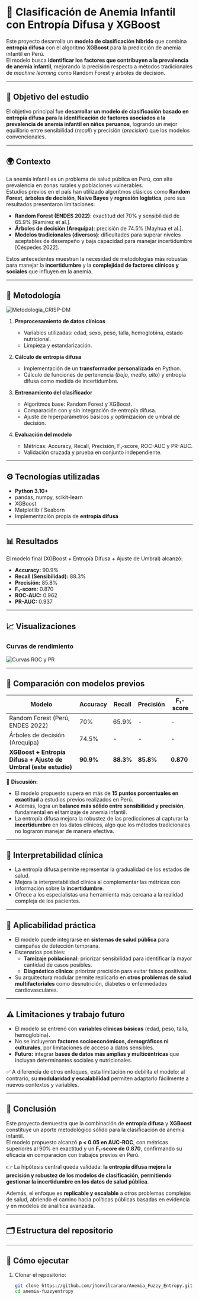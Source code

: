 # 🔬 Clasificación de Anemia Infantil con Entropía Difusa y XGBoost

Este proyecto desarrolla un **modelo de clasificación híbrido** que combina **entropía difusa** con el algoritmo **XGBoost** para la predicción de anemia infantil en Perú.  
El modelo busca **identificar los factores que contribuyen a la prevalencia de anemia infantil**, mejorando la precisión respecto a métodos tradicionales de *machine learning* como Random Forest y árboles de decisión.

---

## 🎯 Objetivo del estudio
El objetivo principal fue **desarrollar un modelo de clasificación basado en entropía difusa para la identificación de factores asociados a la prevalencia de anemia infantil en niños peruanos**, logrando un mejor equilibrio entre sensibilidad (*recall*) y precisión (*precision*) que los modelos convencionales.

---

## 🌍 Contexto
La anemia infantil es un problema de salud pública en Perú, con alta prevalencia en zonas rurales y poblaciones vulnerables.  
Estudios previos en el país han utilizado algoritmos clásicos como **Random Forest**, **árboles de decisión**, **Naive Bayes** y **regresión logística**, pero sus resultados presentaron limitaciones:

- **Random Forest (ENDES 2022)**: exactitud del 70% y sensibilidad de 65.9% [Ramírez et al.].  
- **Árboles de decisión (Arequipa)**: precisión de 74.5% [Mayhua et al.].  
- **Modelos tradicionales (diversos)**: dificultades para superar niveles aceptables de desempeño y baja capacidad para manejar incertidumbre [Céspedes 2022].

Estos antecedentes muestran la necesidad de metodologías más robustas para manejar la **incertidumbre** y la **complejidad de factores clínicos y sociales** que influyen en la anemia.

---

## 🧩 Metodología
![Metodologia_CRISP-DM](./Metodologia_CrispDM.png)

1. **Preprocesamiento de datos clínicos**  
   - Variables utilizadas: edad, sexo, peso, talla, hemoglobina, estado nutricional.  
   - Limpieza y estandarización.  

2. **Cálculo de entropía difusa**  
   - Implementación de un **transformador personalizado** en Python.  
   - Cálculo de funciones de pertenencia (*bajo, medio, alto*) y entropía difusa como medida de incertidumbre.  

3. **Entrenamiento del clasificador**  
   - Algoritmos base: Random Forest y XGBoost.  
   - Comparación con y sin integración de entropía difusa.  
   - Ajuste de hiperparámetros básicos y optimización de umbral de decisión.  

4. **Evaluación del modelo**  
   - Métricas: Accuracy, Recall, Precisión, F₁-score, ROC-AUC y PR-AUC.  
   - Validación cruzada y prueba en conjunto independiente.  

---

## ⚙️ Tecnologías utilizadas
- **Python 3.10+**
- pandas, numpy, scikit-learn
- XGBoost
- Matplotlib / Seaborn
- Implementación propia de **entropía difusa**

---

## 📊 Resultados
El modelo final (XGBoost + Entropía Difusa + Ajuste de Umbral) alcanzó:

- **Accuracy:** 90.9%  
- **Recall (Sensibilidad):** 88.3%  
- **Precisión:** 85.8%  
- **F₁-score:** 0.870  
- **ROC-AUC:** 0.962  
- **PR-AUC:** 0.937  

---

## 📈 Visualizaciones
### Curvas de rendimiento
![Curvas ROC y PR](./comparacion_modelos_auc_ap.png)

---

## 📌 Comparación con modelos previos
| Modelo | Accuracy | Recall | Precisión | F₁-score |
|--------|----------|---------|-----------|----------|
| Random Forest (Perú, ENDES 2022) | 70% | 65.9% | - | - |
| Árboles de decisión (Arequipa)   | 74.5% | - | - | - |
| **XGBoost + Entropía Difusa + Ajuste de Umbral (este estudio)** | **90.9%** | **88.3%** | **85.8%** | **0.870** |

🔎 **Discusión:**  
- El modelo propuesto supera en más de **15 puntos porcentuales en exactitud** a estudios previos realizados en Perú.  
- Además, logra un **balance más sólido entre sensibilidad y precisión**, fundamental en el tamizaje de anemia infantil.  
- La entropía difusa mejora la robustez de las predicciones al capturar la **incertidumbre** en los datos clínicos, algo que los métodos tradicionales no lograron manejar de manera efectiva.

---

## 🔎 Interpretabilidad clínica
- La entropía difusa permite representar la gradualidad de los estados de salud.  
- Mejora la interpretabilidad clínica al complementar las métricas con información sobre la **incertidumbre**.  
- Ofrece a los especialistas una herramienta más cercana a la realidad compleja de los pacientes.

---

## 🚀 Aplicabilidad práctica
- El modelo puede integrarse en **sistemas de salud pública** para campañas de detección temprana.  
- Escenarios posibles:  
  - **Tamizaje poblacional:** priorizar sensibilidad para identificar la mayor cantidad de casos posibles.  
  - **Diagnóstico clínico:** priorizar precisión para evitar falsos positivos.  
- Su arquitectura modular permite replicarlo en **otros problemas de salud multifactoriales** como desnutrición, diabetes o enfermedades cardiovasculares.

---

## ⚠️ Limitaciones y trabajo futuro
- El modelo se entrenó con **variables clínicas básicas** (edad, peso, talla, hemoglobina).  
- No se incluyeron **factores socioeconómicos, demográficos ni culturales**, por limitaciones de acceso a datos sensibles.  
- **Futuro:** integrar **bases de datos más amplias y multicéntricas** que incluyan determinantes sociales y nutricionales.  

✅ A diferencia de otros enfoques, esta limitación no debilita el modelo: al contrario, su **modularidad y escalabilidad** permiten adaptarlo fácilmente a nuevos contextos y variables.

---

## 📌 Conclusión
Este proyecto demuestra que la combinación de **entropía difusa** y **XGBoost** constituye un aporte metodológico sólido para la clasificación de anemia infantil.  
El modelo propuesto alcanzó **p < 0.05 en AUC-ROC**, con métricas superiores al 90% en exactitud y un **F₁-score de 0.870**, confirmando su eficacia en comparación con trabajos previos en Perú.  

👉 La hipótesis central queda validada: **la entropía difusa mejora la precisión y robustez de los modelos de clasificación, permitiendo gestionar la incertidumbre en los datos de salud pública**.  

Además, el enfoque es **replicable y escalable** a otros problemas complejos de salud, abriendo el camino hacia políticas públicas basadas en evidencia y en modelos de analítica avanzada.

---

## 🗂️ Estructura del repositorio

---

## 🚀 Cómo ejecutar
1. Clonar el repositorio:
   ```bash
   git clone https://github.com/jhonvilcarana/Anemia_Fuzzy_Entropy.git
   cd anemia-fuzzyentropy
